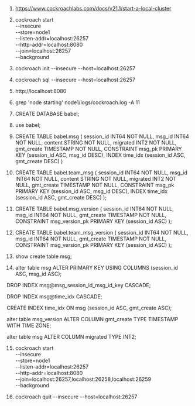 1. https://www.cockroachlabs.com/docs/v21.1/start-a-local-cluster

2. cockroach start \
--insecure \
--store=node1 \
--listen-addr=localhost:26257 \
--http-addr=localhost:8080 \
--join=localhost:26257 \
--background


3. cockroach init --insecure --host=localhost:26257

4. cockroach sql --insecure --host=localhost:26257

5. http://localhost:8080

6. grep 'node starting' node1/logs/cockroach.log -A 11

7. CREATE DATABASE babel;

8. use babel;

9. CREATE TABLE babel.msg (
  session_id INT64 NOT NULL,
  msg_id INT64 NOT NULL,
  content STRING NOT NULL,
  migrated INT2 NOT NULL,
  gmt_create TIMESTAMP NOT NULL,
  CONSTRAINT msg_pk PRIMARY KEY (session_id ASC, msg_id DESC),
  INDEX time_idx (session_id ASC, gmt_create DESC)
)

10. CREATE TABLE babel.team_msg (
  session_id INT64 NOT NULL,
  msg_id INT64 NOT NULL,
  content STRING NOT NULL,
  migrated INT2 NOT NULL,
  gmt_create TIMESTAMP NOT NULL,
  CONSTRAINT msg_pk PRIMARY KEY (session_id ASC, msg_id DESC),
  INDEX time_idx (session_id ASC, gmt_create DESC)
);

11. CREATE TABLE babel.msg_version (
  session_id INT64 NOT NULL,
  msg_id INT64 NOT NULL,
  gmt_create TIMESTAMP NOT NULL,
  CONSTRAINT msg_version_pk PRIMARY KEY (session_id ASC)
);

12. CREATE TABLE babel.team_msg_version (
  session_id INT64 NOT NULL,
  msg_id INT64 NOT NULL,
  gmt_create TIMESTAMP NOT NULL,
  CONSTRAINT msg_version_pk PRIMARY KEY (session_id ASC)
);

13. show create table msg;

14. alter table msg ALTER PRIMARY KEY USING COLUMNS (session_id ASC, msg_id ASC);

DROP INDEX msg@msg_session_id_msg_id_key CASCADE;

DROP INDEX msg@time_idx CASCADE;

CREATE INDEX time_idx ON msg (session_id ASC, gmt_create ASC);

alter table msg_version ALTER COLUMN gmt_create TYPE TIMESTAMP WITH TIME ZONE;

alter table msg ALTER COLUMN migrated TYPE INT2;

15. cockroach start \
--insecure \
--store=node1 \
--listen-addr=localhost:26257 \
--http-addr=localhost:8080 \
--join=localhost:26257,localhost:26258,localhost:26259 \
--background

16. cockroach quit --insecure --host=localhost:26257



